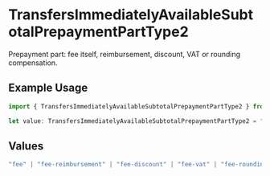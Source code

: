 # TransfersImmediatelyAvailableSubtotalPrepaymentPartType2

Prepayment part: fee itself, reimbursement, discount, VAT or rounding compensation.

## Example Usage

```typescript
import { TransfersImmediatelyAvailableSubtotalPrepaymentPartType2 } from "mollie-api-typescript/models/operations";

let value: TransfersImmediatelyAvailableSubtotalPrepaymentPartType2 = "fee";
```

## Values

```typescript
"fee" | "fee-reimbursement" | "fee-discount" | "fee-vat" | "fee-rounding-compensation"
```